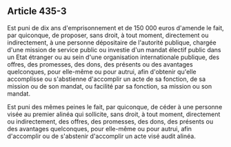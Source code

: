 Article 435-3
----
Est puni de dix ans d'emprisonnement et de 150 000 euros d'amende le fait, par
quiconque, de proposer, sans droit, à tout moment, directement ou indirectement,
à une personne dépositaire de l'autorité publique, chargée d'une mission de
service public ou investie d'un mandat électif public dans un Etat étranger ou
au sein d'une organisation internationale publique, des offres, des promesses,
des dons, des présents ou des avantages quelconques, pour elle-même ou pour
autrui, afin d'obtenir qu'elle accomplisse ou s'abstienne d'accomplir un acte de
sa fonction, de sa mission ou de son mandat, ou facilité par sa fonction, sa
mission ou son mandat.

Est puni des mêmes peines le fait, par quiconque, de céder à une personne visée
au premier alinéa qui sollicite, sans droit, à tout moment, directement ou
indirectement, des offres, des promesses, des dons, des présents ou des
avantages quelconques, pour elle-même ou pour autrui, afin d'accomplir ou de
s'abstenir d'accomplir un acte visé audit alinéa.
